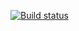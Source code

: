 [![Build status](https://ci.appveyor.com/api/projects/status/k1g0x33spt2a81x7/branch/master?svg=true)](https://ci.appveyor.com/project/Korartol/javaauto1-2-2/branch/master)